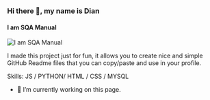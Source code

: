 ### Hi there 👋, my name is Dian
#### I am SQA Manual
![I am SQA Manual](https://arturssmirnovs.github.io/github-profile-readme-generator/images/banner.png)

I made this project just for fun, it allows you to create nice and simple GitHub Readme files that you can copy/paste and use in your profile.

Skills: JS / PYTHON/ HTML / CSS / MYSQL

- 🔭 I’m currently working on this page. 
